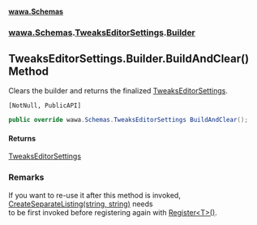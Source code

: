#### [wawa.Schemas](index.md 'index')
### [wawa.Schemas](wawa.Schemas.md 'wawa.Schemas').[TweaksEditorSettings](TweaksEditorSettings.md 'wawa.Schemas.TweaksEditorSettings').[Builder](TweaksEditorSettings.Builder.md 'wawa.Schemas.TweaksEditorSettings.Builder')

## TweaksEditorSettings.Builder.BuildAndClear() Method

Clears the builder and returns the finalized [TweaksEditorSettings](TweaksEditorSettings.md 'wawa.Schemas.TweaksEditorSettings').<p/>`[NotNull, PublicAPI]`

```csharp
public override wawa.Schemas.TweaksEditorSettings BuildAndClear();
```

#### Returns
[TweaksEditorSettings](TweaksEditorSettings.md 'wawa.Schemas.TweaksEditorSettings')

### Remarks
  
If you want to re-use it after this method is invoked, [CreateSeparateListing(string, string)](CanCreateSeparateListingOrBuild.CreateSeparateListing(string,string).md 'wawa.Schemas.Fluent.CanCreateSeparateListingOrBuild.CreateSeparateListing(string, string)') needs  
to be first invoked before registering again with [Register&lt;T&gt;()](CanRegister.Register{T}.md 'wawa.Schemas.Fluent.CanRegister.Register<T>()').